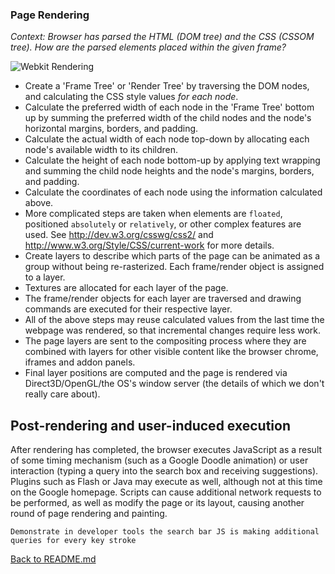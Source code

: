 ### Page Rendering

_Context: Browser has parsed the HTML (DOM tree) and the CSS (CSSOM tree). How are the parsed elements placed within the given frame?_

![Webkit Rendering](https://cdn-images-1.medium.com/max/1600/1*WyLhGzIR7BuAhVD4yH20TQ.png)

* Create a 'Frame Tree' or 'Render Tree' by traversing the DOM nodes, and calculating the CSS style values *for each node*.
* Calculate the preferred width of each node in the 'Frame Tree' bottom up by summing the preferred width of the child nodes and the node's horizontal margins, borders, and padding.
* Calculate the actual width of each node top-down by allocating each node's available width to its children.
* Calculate the height of each node bottom-up by applying text wrapping and summing the child node heights and the node's margins, borders, and padding.
* Calculate the coordinates of each node using the information calculated above.
* More complicated steps are taken when elements are ``floated``, positioned ``absolutely`` or ``relatively``, or other complex features are used. See http://dev.w3.org/csswg/css2/ and http://www.w3.org/Style/CSS/current-work for more details.
* Create layers to describe which parts of the page can be animated as a group without being re-rasterized. Each frame/render object is assigned to a layer.
* Textures are allocated for each layer of the page.
* The frame/render objects for each layer are traversed and drawing commands are executed for their respective layer.
* All of the above steps may reuse calculated values from the last time the webpage was rendered, so that incremental changes require less work.
* The page layers are sent to the compositing process where they are combined with layers for other visible content like the browser chrome, iframes and addon panels.
* Final layer positions are computed and the page is rendered via Direct3D/OpenGL/the OS's window server (the details of which we don't really care about).


## Post-rendering and user-induced execution

After rendering has completed, the browser executes JavaScript as a result of some timing mechanism (such as a Google Doodle animation) or user interaction (typing a query into the search box and receiving suggestions). Plugins such as Flash or Java may execute as well, although not at this time on the Google homepage. Scripts can cause additional network requests to be performed, as well as modify the page or its layout, causing another round of page rendering and painting.

``Demonstrate in developer tools the search bar JS is making additional queries for every key stroke``

[Back to README.md](./README.md)